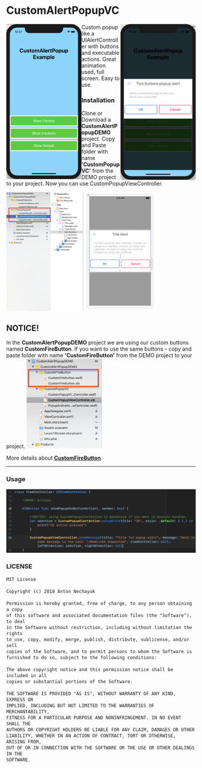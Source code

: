 # CustomAlertPopupVC
<img align="left" width="200" src="/ReadmeSources/1.png" />
<img align="right"  width="200" src="/ReadmeSources/2.png" />
Custom popup like a UIAlertController with buttons and executable actions. Great animation used, full screen. Easy to use.

### Installation

Clone or Download a **CustomAlertPopupDEMO** project.
Copy and Paste folder with name **'CustomPopupVC'** from the DEMO project to your project.
Now you can use CustomPopupViewController.

<img width="400" src="/ReadmeSources/4.png" />

## NOTICE!
In the **CustomAlertPopupDEMO** project we are using our custom buttons named **CustomFireButton**.
If you want to use the same buttons - copy and paste folder with name **'CustomFireButton'** from the DEMO project to your project.
<img width="200" src="/ReadmeSources/5.png" />

More details about [**CustomFireButton**](https://github.com/mYoda/CustomFireButton/).



   
  
 


---


### Usage

<img width="800" src="/ReadmeSources/3.png" />


  
### LICENSE
```
MIT License

Copyright (c) 2018 Anton Nechayuk

Permission is hereby granted, free of charge, to any person obtaining a copy
of this software and associated documentation files (the "Software"), to deal
in the Software without restriction, including without limitation the rights
to use, copy, modify, merge, publish, distribute, sublicense, and/or sell
copies of the Software, and to permit persons to whom the Software is
furnished to do so, subject to the following conditions:

The above copyright notice and this permission notice shall be included in all
copies or substantial portions of the Software.

THE SOFTWARE IS PROVIDED "AS IS", WITHOUT WARRANTY OF ANY KIND, EXPRESS OR
IMPLIED, INCLUDING BUT NOT LIMITED TO THE WARRANTIES OF MERCHANTABILITY,
FITNESS FOR A PARTICULAR PURPOSE AND NONINFRINGEMENT. IN NO EVENT SHALL THE
AUTHORS OR COPYRIGHT HOLDERS BE LIABLE FOR ANY CLAIM, DAMAGES OR OTHER
LIABILITY, WHETHER IN AN ACTION OF CONTRACT, TORT OR OTHERWISE, ARISING FROM,
OUT OF OR IN CONNECTION WITH THE SOFTWARE OR THE USE OR OTHER DEALINGS IN THE
SOFTWARE.
```
